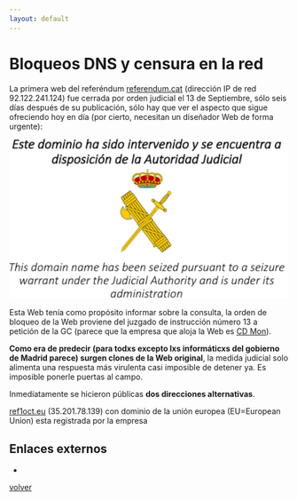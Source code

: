 ```yaml
---
layout: default
---
```


# Bloqueos DNS y censura en la red

La primera web del referéndum [referendum.cat](http://referendum.cat/) (dirección IP de red 92.122.241.124) fue cerrada por orden judicial el 13 de Septiembre, sólo seis días después de su publicación, sólo hay que ver el aspecto que sigue ofreciendo hoy en día (por cierto, necesitan un diseñador Web de forma urgente):

![](images/referendum_cat_blocked.png)

Esta Web tenía como propósito informar sobre la consulta, la orden de bloqueo de la Web proviene del juzgado de instrucción número 13 a petición de la GC (parece que la empresa que aloja la Web es [CD Mon](https://www.cdmon.com/es/)).

**Como era de predecir (para todxs excepto lxs informáticxs del gobierno de Madrid parece) surgen clones de la Web original**, la medida judicial solo alimenta una respuesta más virulenta casi imposible de detener ya. Es imposible ponerle puertas al campo. 

Inmediatamente se hicieron  públicas **dos direcciones alternativas**.

[ref1oct.eu](https://www.ref1oct.eu/)  (35.201.78.139) con dominio de la unión europea (EU=European Union) esta registrada por la empresa 


## Enlaces externos

* 

[volver](./)